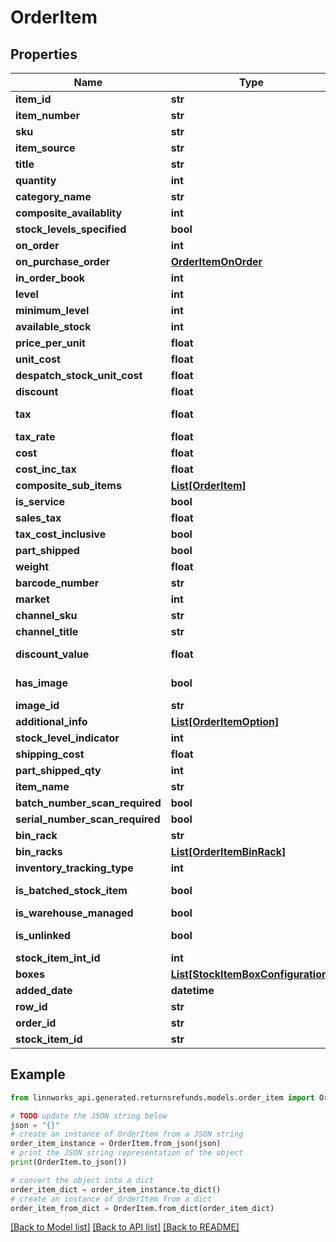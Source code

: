 # OrderItem


## Properties

Name | Type | Description | Notes
------------ | ------------- | ------------- | -------------
**item_id** | **str** |  | [optional] 
**item_number** | **str** |  | [optional] 
**sku** | **str** |  | [optional] 
**item_source** | **str** |  | [optional] 
**title** | **str** |  | [optional] 
**quantity** | **int** |  | [optional] 
**category_name** | **str** |  | [optional] 
**composite_availablity** | **int** |  | [optional] 
**stock_levels_specified** | **bool** |  | [optional] 
**on_order** | **int** |  | [optional] 
**on_purchase_order** | [**OrderItemOnOrder**](OrderItemOnOrder.md) |  | [optional] 
**in_order_book** | **int** |  | [optional] 
**level** | **int** |  | [optional] 
**minimum_level** | **int** |  | [optional] 
**available_stock** | **int** |  | [optional] 
**price_per_unit** | **float** |  | [optional] 
**unit_cost** | **float** |  | [optional] 
**despatch_stock_unit_cost** | **float** |  | [optional] 
**discount** | **float** |  | [optional] 
**tax** | **float** |  | [optional] [readonly] 
**tax_rate** | **float** |  | [optional] 
**cost** | **float** |  | [optional] 
**cost_inc_tax** | **float** |  | [optional] 
**composite_sub_items** | [**List[OrderItem]**](OrderItem.md) |  | [optional] 
**is_service** | **bool** |  | [optional] 
**sales_tax** | **float** |  | [optional] 
**tax_cost_inclusive** | **bool** |  | [optional] 
**part_shipped** | **bool** |  | [optional] 
**weight** | **float** |  | [optional] 
**barcode_number** | **str** |  | [optional] 
**market** | **int** |  | [optional] 
**channel_sku** | **str** |  | [optional] 
**channel_title** | **str** |  | [optional] 
**discount_value** | **float** |  | [optional] [readonly] 
**has_image** | **bool** |  | [optional] [readonly] 
**image_id** | **str** |  | [optional] 
**additional_info** | [**List[OrderItemOption]**](OrderItemOption.md) |  | [optional] 
**stock_level_indicator** | **int** |  | [optional] 
**shipping_cost** | **float** |  | [optional] 
**part_shipped_qty** | **int** |  | [optional] 
**item_name** | **str** |  | [optional] 
**batch_number_scan_required** | **bool** |  | [optional] 
**serial_number_scan_required** | **bool** |  | [optional] 
**bin_rack** | **str** |  | [optional] 
**bin_racks** | [**List[OrderItemBinRack]**](OrderItemBinRack.md) |  | [optional] 
**inventory_tracking_type** | **int** |  | [optional] 
**is_batched_stock_item** | **bool** |  | [optional] [readonly] 
**is_warehouse_managed** | **bool** |  | [optional] 
**is_unlinked** | **bool** |  | [optional] [readonly] 
**stock_item_int_id** | **int** |  | [optional] 
**boxes** | [**List[StockItemBoxConfiguration]**](StockItemBoxConfiguration.md) |  | [optional] 
**added_date** | **datetime** |  | [optional] 
**row_id** | **str** |  | [optional] 
**order_id** | **str** |  | [optional] 
**stock_item_id** | **str** |  | [optional] 

## Example

```python
from linnworks_api.generated.returnsrefunds.models.order_item import OrderItem

# TODO update the JSON string below
json = "{}"
# create an instance of OrderItem from a JSON string
order_item_instance = OrderItem.from_json(json)
# print the JSON string representation of the object
print(OrderItem.to_json())

# convert the object into a dict
order_item_dict = order_item_instance.to_dict()
# create an instance of OrderItem from a dict
order_item_from_dict = OrderItem.from_dict(order_item_dict)
```
[[Back to Model list]](../README.md#documentation-for-models) [[Back to API list]](../README.md#documentation-for-api-endpoints) [[Back to README]](../README.md)


